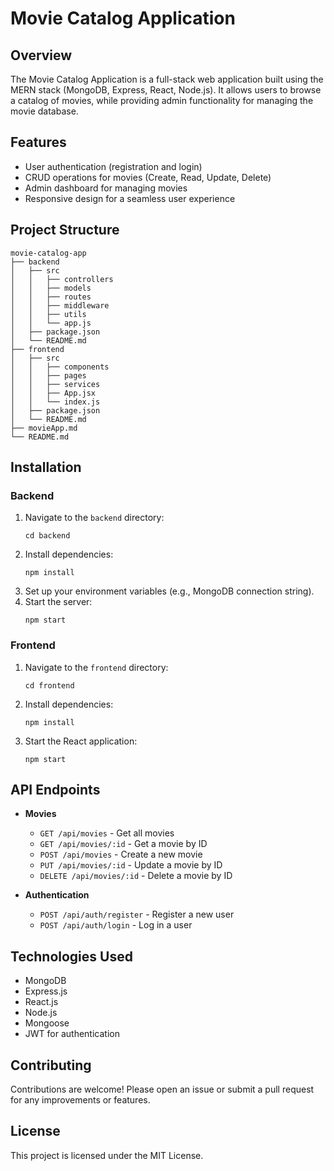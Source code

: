 # Movie Catalog Application

## Overview
The Movie Catalog Application is a full-stack web application built using the MERN stack (MongoDB, Express, React, Node.js). It allows users to browse a catalog of movies, while providing admin functionality for managing the movie database.

## Features
- User authentication (registration and login)
- CRUD operations for movies (Create, Read, Update, Delete)
- Admin dashboard for managing movies
- Responsive design for a seamless user experience

## Project Structure
```
movie-catalog-app
├── backend
│   ├── src
│   │   ├── controllers
│   │   ├── models
│   │   ├── routes
│   │   ├── middleware
│   │   ├── utils
│   │   └── app.js
│   ├── package.json
│   └── README.md
├── frontend
│   ├── src
│   │   ├── components
│   │   ├── pages
│   │   ├── services
│   │   ├── App.jsx
│   │   └── index.js
│   ├── package.json
│   └── README.md
├── movieApp.md
└── README.md
```

## Installation

### Backend
1. Navigate to the `backend` directory:
   ```
   cd backend
   ```
2. Install dependencies:
   ```
   npm install
   ```
3. Set up your environment variables (e.g., MongoDB connection string).
4. Start the server:
   ```
   npm start
   ```

### Frontend
1. Navigate to the `frontend` directory:
   ```
   cd frontend
   ```
2. Install dependencies:
   ```
   npm install
   ```
3. Start the React application:
   ```
   npm start
   ```

## API Endpoints
- **Movies**
  - `GET /api/movies` - Get all movies
  - `GET /api/movies/:id` - Get a movie by ID
  - `POST /api/movies` - Create a new movie
  - `PUT /api/movies/:id` - Update a movie by ID
  - `DELETE /api/movies/:id` - Delete a movie by ID

- **Authentication**
  - `POST /api/auth/register` - Register a new user
  - `POST /api/auth/login` - Log in a user

## Technologies Used
- MongoDB
- Express.js
- React.js
- Node.js
- Mongoose
- JWT for authentication

## Contributing
Contributions are welcome! Please open an issue or submit a pull request for any improvements or features.

## License
This project is licensed under the MIT License.